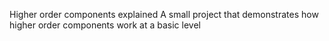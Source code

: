 Higher order components explained
A small project that demonstrates how higher order components work at a basic level